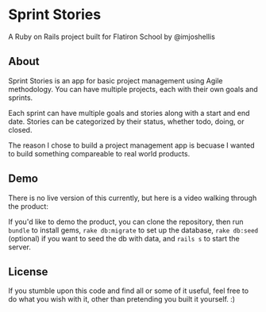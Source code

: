 # Sprint Stories

A Ruby on Rails project built for Flatiron School by @imjoshellis

## About

Sprint Stories is an app for basic project management using Agile methodology. You can have multiple projects, each with their own goals and sprints.

Each sprint can have multiple goals and stories along with a start and end date. Stories can be categorized by their status, whether todo, doing, or closed.

The reason I chose to build a project management app is becuase I wanted to build something compareable to real world products.

## Demo

There is no live version of this currently, but here is a video walking through the product:

If you'd like to demo the product, you can clone the repository, then run `bundle` to install gems, `rake db:migrate` to set up the database, `rake db:seed` (optional) if you want to seed the db with data, and `rails s` to start the server.

## License

If you stumble upon this code and find all or some of it useful, feel free to do what you wish with it, other than pretending you built it yourself. :)

